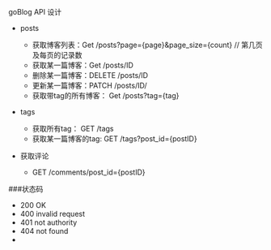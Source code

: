 goBlog API 设计

- posts
	- 获取博客列表：Get /posts?page={page}&page_size={count} // 第几页及每页的记录数
	- 获取某一篇博客：Get /posts/ID
	- 删除某一篇博客：DELETE /posts/ID
	- 更新某一篇博客：PATCH /posts/ID/
	- 获取带tag的所有博客： Get /posts?tag={tag}

- tags
	- 获取所有tag： GET /tags
	- 获取某一篇博客的tag: GET /tags?post_id={postID}

- 获取评论
	- GET /comments/post_id={postID}

###状态码
- 200 OK
- 400 invalid request
- 401 not authority
- 404 not found
- 